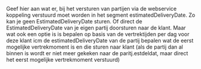 Geef hier aan wat er, bij het versturen van partijen via de webservice koppeling verstuurd moet worden in het segment estimatedDeliveryDate. Zo kan je geen EstimatedDeliveryDate sturen. Of direct de EstimatedDeliveryDate van je eigen partij doorsturen naar de klant. Maar wat ook een optie is is bepalen op basis van de vertrektijden per dag voor deze klant icm de estimatedDeliveryDate van de partij bepalen wat de eerst mogelijke vertrekmoment is en die sturen naar klant (als de partij dan al binnen is wordt er niet meer gekeken naar de paritj.estdeldat, maar direct het eerst mogelijke vertrekmoment verstuurd)